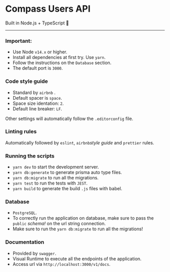 # Compass Users API

Built in Node.js + TypeScript 💜

---

### Important:

- Use Node `v14.x` or higher.
- Install all dependencies at first try. Use `yarn`.
- Follow the instructions on the `Database` section.
- The default port is `3000`.


### Code style guide

  - Standard by `airbnb` .
  - Default spacer is `space`.
  - Space size identation: `2`.
  - Default line breaker: `LF`.

  Other settings will automatically follow the `.editorconfig` file.

### Linting rules

  Automatically followed by `eslint`, `airbnb`_style guide_ and `prettier` rules.

### Running the scripts

  - `yarn dev` to start the development server.
  - `yarn db:generate` to generate prisma auto type files.
  - `yarn db:migrate` to run all the migrations.
  - `yarn test` to run the tests with `JEST`.
  - `yarn build` to generate the build `.js` files with babel.


### Database

  - `PostgreSQL`.
  - To correctly run the application on database, make sure to pass the `public` *schema!* on the url string connection.
  - Make sure to run the `yarn db:migrate` to run all the migrations!

### Documentation

  - Provided by `swagger`.
  - Visual Runtime to execute all the endpoints of the application.
  - Access url via `http://localhost:3000/v1/docs`.